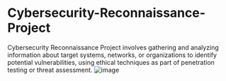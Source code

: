 # Cybersecurity-Reconnaissance-Project
Cybersecurity Reconnaissance Project involves gathering and analyzing information about target systems, networks, or organizations to identify potential vulnerabilities, using ethical techniques as part of penetration testing or threat assessment.
![image](https://github.com/user-attachments/assets/88f17de7-32b6-4e98-806b-15e79474b21c)
